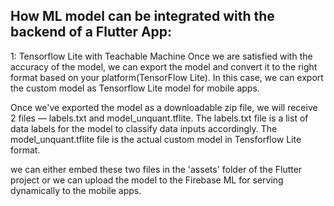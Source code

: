## How ML model can be integrated with the backend of a Flutter App:
1: Tensorflow Lite with Teachable Machine
Once we are satisfied with the accuracy of the model, we can export the model and convert it to the right format based on your platform(TensorFlow Lite).
In this case, we can export the custom model as Tensorflow Lite model for mobile apps.

Once we've exported the model as a downloadable zip file, we will receive 2 files — labels.txt and model_unquant.tflite.
The labels.txt file is a list of data labels for the model to classify data inputs accordingly.
The model_unquant.tflite file is the actual custom model in Tensforflow Lite format.

we can either embed these two files in the 'assets' folder of the Flutter project or we can upload the model to the Firebase ML for serving dynamically to the mobile apps.


